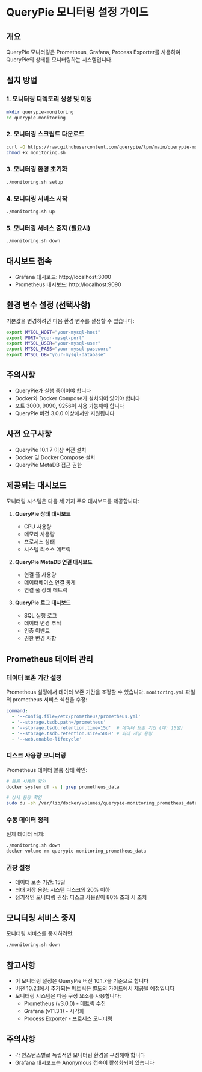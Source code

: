 # QueryPie 모니터링 설정 가이드

## 개요
QueryPie 모니터링은 Prometheus, Grafana, Process Exporter를 사용하여 QueryPie의 상태를 모니터링하는 시스템입니다.

## 설치 방법

### 1. 모니터링 디렉토리 생성 및 이동
```bash
mkdir querypie-monitoring
cd querypie-monitoring
```

### 2. 모니터링 스크립트 다운로드
```bash
curl -O https://raw.githubusercontent.com/querypie/tpm/main/querypie-monitoring/monitoring.sh
chmod +x monitoring.sh
```

### 3. 모니터링 환경 초기화
```bash
./monitoring.sh setup
```

### 4. 모니터링 서비스 시작
```bash
./monitoring.sh up
```

### 5. 모니터링 서비스 중지 (필요시)
```bash
./monitoring.sh down
```

## 대시보드 접속
- Grafana 대시보드: http://localhost:3000
- Prometheus 대시보드: http://localhost:9090

## 환경 변수 설정 (선택사항)
기본값을 변경하려면 다음 환경 변수를 설정할 수 있습니다:
```bash
export MYSQL_HOST="your-mysql-host"
export PORT="your-mysql-port"
export MYSQL_USER="your-mysql-user"
export MYSQL_PASS="your-mysql-password"
export MYSQL_DB="your-mysql-database"
```

## 주의사항
- QueryPie가 실행 중이어야 합니다
- Docker와 Docker Compose가 설치되어 있어야 합니다
- 포트 3000, 9090, 9256이 사용 가능해야 합니다
- QueryPie 버전 3.0.0 이상에서만 지원됩니다

## 사전 요구사항

- QueryPie 10.1.7 이상 버전 설치
- Docker 및 Docker Compose 설치
- QueryPie MetaDB 접근 권한

## 제공되는 대시보드

모니터링 시스템은 다음 세 가지 주요 대시보드를 제공합니다:

1. **QueryPie 상태 대시보드**
   - CPU 사용량
   - 메모리 사용량
   - 프로세스 상태
   - 시스템 리소스 메트릭

2. **QueryPie MetaDB 연결 대시보드**
   - 연결 풀 사용량
   - 데이터베이스 연결 통계
   - 연결 풀 상태 메트릭

3. **QueryPie 로그 대시보드**
   - SQL 실행 로그
   - 데이터 변경 추적
   - 인증 이벤트
   - 권한 변경 사항

## Prometheus 데이터 관리

### 데이터 보존 기간 설정

Prometheus 설정에서 데이터 보존 기간을 조정할 수 있습니다. `monitoring.yml` 파일의 prometheus 서비스 섹션을 수정:

```yaml
command:
  - '--config.file=/etc/prometheus/prometheus.yml'
  - '--storage.tsdb.path=/prometheus'
  - '--storage.tsdb.retention.time=15d'  # 데이터 보존 기간 (예: 15일)
  - '--storage.tsdb.retention.size=50GB' # 최대 저장 용량
  - '--web.enable-lifecycle'
```

### 디스크 사용량 모니터링

Prometheus 데이터 볼륨 상태 확인:
```bash
# 볼륨 사용량 확인
docker system df -v | grep prometheus_data

# 상세 용량 확인
sudo du -sh /var/lib/docker/volumes/querypie-monitoring_prometheus_data/_data
```

### 수동 데이터 정리

전체 데이터 삭제:
```bash
./monitoring.sh down
docker volume rm querypie-monitoring_prometheus_data
```

### 권장 설정

- 데이터 보존 기간: 15일
- 최대 저장 용량: 시스템 디스크의 20% 이하
- 정기적인 모니터링 권장: 디스크 사용량이 80% 초과 시 조치

## 모니터링 서비스 중지

모니터링 서비스를 중지하려면:
```bash
./monitoring.sh down
```

## 참고사항

- 이 모니터링 설정은 QueryPie 버전 10.1.7을 기준으로 합니다
- 버전 10.2.1에서 추가되는 메트릭은 별도의 가이드에서 제공될 예정입니다
- 모니터링 시스템은 다음 구성 요소를 사용합니다:
  - Prometheus (v3.0.0) - 메트릭 수집
  - Grafana (v11.3.1) - 시각화
  - Process Exporter - 프로세스 모니터링

## 주의사항

- 각 인스턴스별로 독립적인 모니터링 환경을 구성해야 합니다
- Grafana 대시보드는 Anonymous 접속이 활성화되어 있습니다 